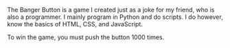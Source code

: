 The Banger Button is a game I created just as a joke for my friend, who is also a programmer.
I mainly program in Python and do scripts. I do however, know the basics of HTML, CSS, and JavaScript.

To win the game, you must push the button 1000 times.
